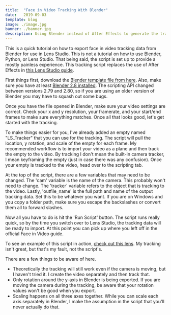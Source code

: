 ```yaml
---
title:  "Face in Video Tracking With Blender"
date:   2019-09-03
template: blog
image: ./image.jpg
banner: ./banner.jpg
description: Using Blender instead of After Effects to generate the tracking data needed by the face in video template in Lens Studio.
---
```

This is a quick tutorial on how to export face in video tracking data from Blender for use in Lens Studio. This is not a tutorial on how to use Blender, Python, or Lens Studio. That being said, the script is set up to provide a mostly painless experience. This tracking script replaces the use of After Effects in [this Lens Studio guide](https://lensstudio.snapchat.com/templates/face/face-in-video/).

First things first, download the [Blender template file from here](https://drive.google.com/open?id=1iHWmUKXBoQHXCjymChzohAAIkWxZanfd). Also, make sure you have at least [Blender 2.8 installed](https://www.blender.org). The scripting API changed between versions 2.79 and 2.80, so if you are using an older version of Blender you may have to squash out some bugs.

Once you have the file opened in Blender, make sure your video settings are correct. Check your x and y resolution, your framerate, and your start/end frames to make sure everything matches. Once all that looks good, let's get started with the tracking.

To make things easier for you, I've already added an empty named "LS_Tracker" that you can use for the tracking. The script will pull the location, y rotation, and scale of the empty for each frame. My recommended workflow is to import your video as a plane and then track the empty to the video. By tracking I don't mean the built-in camera tracker, I mean keyframing the empty (just in case there was any confusion). Once your empty is tracked to the video, head over to the scripting tab.

At the top of the script, there are a few variables that may need to be changed. The 'cam' variable is the name of the camera. This probably won't need to change. The 'tracker' variable refers to the object that is tracking to the video. Lastly, 'outfile_name' is the full path and name of the output tracking data. Set this to be whatever you want. If you are on Windows and you copy a folder path, make sure you escape the backslashes or convert them all to forward slashes.

Now all you have to do is hit the 'Run Script' button. The script runs really quick, so by the time you switch over to Lens Studio, the tracking data will be ready to import. At this point you can pick up where you left off in the official Face in Video guide.

To see an example of this script in action, [check out this lens](https://www.snapchat.com/unlock/?type=SNAPCODE&uuid=18780ea636234f15b040ec05eae0b39b&metadata=01). My tracking isn't great, but that's my fault, not the script's.

There are a few things to be aware of here.

 * Theoretically the tracking will still work even if the camera is moving, but I haven't tried it. I create the video separately and then track that.
 * Only rotation around the y-axis in Blender is being exported. If you are moving the camera during the tracking, be aware that your rotation values won't be good when you export.
 * Scaling happens on all three axes together. While you can scale each axis separately in Blender, I make the assumption in the script that you'll never actually do that.

